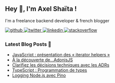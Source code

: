 ## Hey 👋, I'm Axel Shaïta !  

I'm a freelance backend developer & french blogger

<a href="https://github.com/arkerone" target="_blank">
<img src=https://img.shields.io/badge/github-%2324292e.svg?&style=for-the-badge&logo=github&logoColor=white alt=github style="margin-bottom: 5px;" />
</a>
<a href="https://twitter.com/arkerone" target="_blank">
<img src=https://img.shields.io/badge/twitter-%2300acee.svg?&style=for-the-badge&logo=twitter&logoColor=white alt=twitter style="margin-bottom: 5px;" />
</a>
<a href="https://linkedin.com/in/axelshaita" target="_blank">
<img src=https://img.shields.io/badge/linkedin-%231E77B5.svg?&style=for-the-badge&logo=linkedin&logoColor=white alt=linkedin style="margin-bottom: 5px;" />
</a>
<a href="https://stackoverflow.com/users/1292075" target="_blank">
<img src=https://img.shields.io/badge/stackoverflow-%23F28032.svg?&style=for-the-badge&logo=stackoverflow&logoColor=white alt=stackoverflow style="margin-bottom: 5px;" />
</a>  
    

### Latest Blog Posts 📩
<!-- BLOG-POST-LIST:START -->
- [JavaScript : présentation des « iterator helpers »](https://www.codeheroes.fr/2024/11/05/javascript-presentation-des-iterator-helpers/)
- [À la découverte de…AdonisJS](https://www.codeheroes.fr/2024/01/14/a-la-decouverte-adonisjs/)
- [Clarifiez les décisions techniques avec les ADRs](https://www.codeheroes.fr/2023/05/31/clarifiez-les-decisions-techniques-avec-les-adrs/)
- [TypeScript : Programmation de types](https://www.codeheroes.fr/2023/05/05/typescript-programmation-de-types/)
- [Logging Node.js avec Pino](https://www.codeheroes.fr/2022/08/29/logging-nodejs-avec-pino/)
<!-- BLOG-POST-LIST:END -->
<br />
